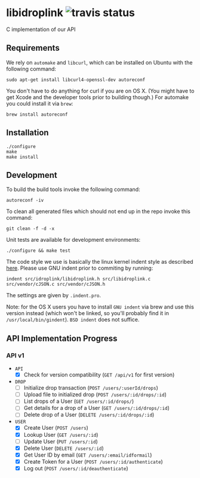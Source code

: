 # libidroplink ![travis status](https://travis-ci.org/idrop-link/libidroplink.svg?branch=master)
C implementation of our API

## Requirements
We rely on `automake` and `libcurl`, which can be installed on Ubuntu with the following
command:
```
sudo apt-get install libcurl4-openssl-dev autoreconf
```

You don't have to do anything for curl if you are on OS X. (You might have to get Xcode and
the developer tools prior to building though.) For automake you could install it via `brew`:
```
brew install autoreconf
```

## Installation
```
./configure
make
make install
```

## Development
To build the build tools invoke the following command:
```
autoreconf -iv
```

To clean all generated files which should not end up in the repo invoke this command:
```
git clean -f -d -x
```

Unit tests are available for development environments:
```
./configure && make test
```

The code style we use is basically the linux kernel indent style as described
[here](https://www.kernel.org/doc/Documentation/CodingStyle). Please use GNU indent prior
to commiting by running:
```
indent src/idroplink/libidroplink.h src/libidroplink.c src/vendor/cJSON.c src/vendor/cJSON.h
```
The settings are given by `.indent.pro`.

Note: for the OS X users you have to install `GNU indent` via brew and use this version
instead (which won't be linked, so you'll probably find it in `/usr/local/bin/gindent`).
`BSD indent` does not suffice.

## API Implementation Progress
### API v1
* `API`
    - [x] Check for version compatibility (`GET /api/v1` for first version)

* `DROP`
    - [ ] Initialize drop transaction (`POST /users/:userId/drops`)
    - [ ] Upload file to initialized drop (`POST /users/:id/drops/:id`)
    - [ ] List drops of a User (`GET /users/:id/drops/`)
    - [ ] Get details for a drop of a User (`GET /users/:id/drops/:id`)
    - [ ] Delete drop of a User (`DELETE /users/:id/drops/:id`)

* `USER`
    - [x] Create User (`POST /users`)
    - [x] Lookup User (`GET /users/:id`)
    - [ ] Update User (`PUT /users/:id`)
    - [x] Delete User (`DELETE /users/:id`)
    - [x] Get User ID by email (`GET /users/:email/idformail`)
    - [x] Create Token for a User (`POST /users/:id/authenticate`)
    - [x] Log out (`POST /users/:id/deauthenticate`)
